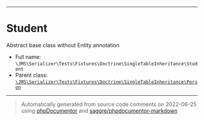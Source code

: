 ***

# Student

Abstract base class without Entity annotation



* Full name: `\JMS\Serializer\Tests\Fixtures\Doctrine\SingleTableInheritance\Student`
* Parent class: [`\JMS\Serializer\Tests\Fixtures\Doctrine\SingleTableInheritance\Person`](./Person.md)






***
> Automatically generated from source code comments on 2022-06-25 using [phpDocumentor](http://www.phpdoc.org/) and [saggre/phpdocumentor-markdown](https://github.com/Saggre/phpDocumentor-markdown)

